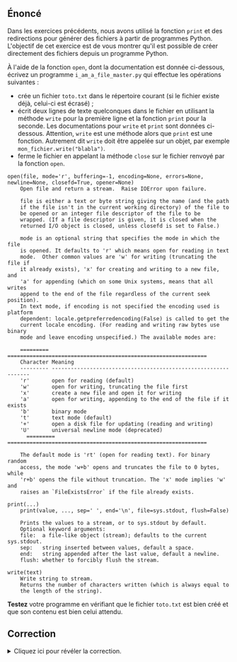 ## Énoncé

Dans les exercices précédents, nous avons utilisé la fonction `print` et des redirections pour générer des fichiers à partir de programmes Python.
L'objectif de cet exercice est de vous montrer qu'il est possible de créer directement des fichiers depuis un programme Python.

À l'aide de la fonction `open`, dont la documentation est donnée ci-dessous, écrivez un programme `i_am_a_file_master.py` qui effectue les opérations suivantes :

- crée un fichier `toto.txt` dans le répertoire courant  (si le fichier existe déjà, celui-ci est écrasé) ;
- écrit deux lignes de texte quelconques dans le fichier en utilisant la méthode `write` pour la première ligne et la fonction `print` pour la seconde. Les documentations pour `write` et `print` sont données ci-dessous. Attention, `write` est une méthode alors que `print` est une fonction. Autrement dit `write` doit être appelée sur un objet, par exemple `mon_fichier.write("blabla")`.
- ferme le fichier en appelant la méthode `close` sur le fichier renvoyé par la fonction `open`.

```console
open(file, mode='r', buffering=-1, encoding=None, errors=None, newline=None, closefd=True, opener=None)
    Open file and return a stream.  Raise IOError upon failure.

    file is either a text or byte string giving the name (and the path
    if the file isn't in the current working directory) of the file to
    be opened or an integer file descriptor of the file to be
    wrapped. (If a file descriptor is given, it is closed when the
    returned I/O object is closed, unless closefd is set to False.)

    mode is an optional string that specifies the mode in which the file
    is opened. It defaults to 'r' which means open for reading in text
    mode.  Other common values are 'w' for writing (truncating the file if
    it already exists), 'x' for creating and writing to a new file, and
    'a' for appending (which on some Unix systems, means that all writes
    append to the end of the file regardless of the current seek position).
    In text mode, if encoding is not specified the encoding used is platform
    dependent: locale.getpreferredencoding(False) is called to get the
    current locale encoding. (For reading and writing raw bytes use binary
    mode and leave encoding unspecified.) The available modes are:

    ========= ===============================================================
    Character Meaning
    --------- ---------------------------------------------------------------
    'r'       open for reading (default)
    'w'       open for writing, truncating the file first
    'x'       create a new file and open it for writing
    'a'       open for writing, appending to the end of the file if it exists
    'b'       binary mode
    't'       text mode (default)
    '+'       open a disk file for updating (reading and writing)
    'U'       universal newline mode (deprecated)
      ========= ===============================================================

    The default mode is 'rt' (open for reading text). For binary random
    access, the mode 'w+b' opens and truncates the file to 0 bytes, while
    'r+b' opens the file without truncation. The 'x' mode implies 'w' and
    raises an `FileExistsError` if the file already exists.
```

```console
print(...)
    print(value, ..., sep=' ', end='\n', file=sys.stdout, flush=False)

    Prints the values to a stream, or to sys.stdout by default.
    Optional keyword arguments:
    file:  a file-like object (stream); defaults to the current sys.stdout.
    sep:   string inserted between values, default a space.
    end:   string appended after the last value, default a newline.
    flush: whether to forcibly flush the stream.
```

```console
write(text)
    Write string to stream.
    Returns the number of characters written (which is always equal to
    the length of the string).
```

**Testez** votre programme en vérifiant que le fichier `toto.txt` est bien créé et que son contenu est bien celui attendu.

## Correction
<details markdown="1">
<summary>Cliquez ici pour révéler la correction.</summary>
`i_am_a_file_master.py` :

```python
#!/usr/bin/env python3

"""Un programme pour découvrir la manipulation de fichier en Python"""


def main():
    """Fonction principale."""

    # Création du fichier pour écriture avec écrasement si celui-ci existe
    # déjà grace au mode "w"
    fichier_toto = open("toto.txt", "w")

    # Écriture d'une première ligne dans le fichier à l'aide de la fonction
    # write.
    # "\n" signifie retour à la ligne.
    # Contrairement à la fonction print qui par défaut ajoute un retour
    # à la ligne après le texte affiché, write nécessite de le dire
    # explicitement.
    fichier_toto.write("une première ligne originale\n")

    # Écriture d'une deuxième ligne dans le fichier à l'aide de la fonction
    # print en utilisant le paramètre optionnel file.
    print("une seconde ligne un peu plus originale encore", file=fichier_toto)

    # Les fichiers sont des ressources fournies par le système d'exploitation
    # Il faut impérativement rendre ces ressources au système dès lors que
    # nous n'en avons plus besoin : c'est l'objectif du close ici.
    fichier_toto.close()


main()
```
</details>
